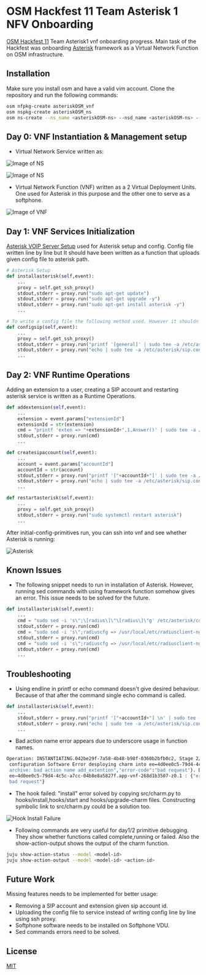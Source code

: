 # OSM Hackfest 11 Team Asterisk 1 NFV Onboarding 

[OSM Hackfest 11](https://osm.etsi.org/wikipub/index.php/OSM11_Hackfest) Team Asterisk1 vnf onboarding progress. Main task of the Hackfest was onboarding [Asterisk](https://www.asterisk.org/) framework as a Virtual Network Function on OSM infrastructure.

## Installation

Make sure you install osm and have a valid vim account. Clone the repository and run the following commands:

```bash
osm nfpkg-create asteriskOSM_vnf
osm nspkg-create asteriskOSM_ns
osm ns-create --ns_name <asteriskOSM-ns> --nsd_name <asteriskOSM-ns> --vim_account <vim_account_name>
```


## Day 0: VNF Instantiation & Management setup

- Virtual Network Service written as:


![Image of NS](https://github.com/umutcangulmez/AsteriskOSM/images/ns.png)

![Image of NS](https://github.com/umutcangulmez/AsteriskOSM/images/ns2.png)


- Virtual Network Function (VNF) written as a 2 Virtual Deployment Units. One used for Asterisk in this purpose and the other one to serve as a softphone.  

![Image of VNF](https://github.com/umutcangulmez/AsteriskOSM/images/vnf.png)




## Day 1: VNF Services Initialization

[Asterisk VOIP Server Setup](https://www.youtube.com/watch?v=rtHFdhCm434) used for Asterisk setup and config. Config file written line by line but It should have been written as a function that uploads given config file to asterisk path.



```python
# Asterisk Setup
def installasterisk(self,event):
    ...
    proxy = self.get_ssh_proxy()
    stdout,stderr = proxy.run("sudo apt-get update")
    stdout,stderr = proxy.run("sudo apt-get upgrade -y")
    stdout,stderr = proxy.run("sudo apt-get install asterisk -y")
    ...
```

```python
# To write a config file the following method used. However it shouldn't be the way to do it, due to time constraints this method was used.  
def configsip(self,event):
    ...
    proxy = self.get_ssh_proxy()
    stdout,stderr = proxy.run("printf '[general]' | sudo tee -a /etc/asterisk/sip.conf")
    stdout,stderr = proxy.run("echo | sudo tee -a /etc/asterisk/sip.conf")
    ...
```




## Day 2: VNF Runtime Operations

Adding an extension to a user, creating a SIP account and restarting asterisk service is written as a Runtime Operations.

```python
def addextension(self,event):
    ...
    extension = event.params["extensionId"]                
    extensionId = str(extension)
    cmd = "printf 'exten => "+extensionId+",1,Answer()' | sudo tee -a /etc/asterisk/extensions.conf"    
    stdout,stderr = proxy.run(cmd)
    ...
```

```python
def createsipaccount(self,event):
    ...
    account = event.params["accountId"]
    accountId = str(account)
    stdout,stderr = proxy.run("printf '["+accountId+"]' | sudo tee -a /etc/asterisk/sip.conf")
    stdout,stderr = proxy.run("echo | sudo tee -a /etc/asterisk/sip.conf")    
    ...
```


```python
def restartasterisk(self,event):
    ...
    proxy = self.get_ssh_proxy()
    stdout,stderr = proxy.run("sudo systemctl restart asterisk")
    ...
```

After initial-config-primitives run, you can ssh into vnf and see whether Asterisk is running:


![Asterisk](https://github.com/umutcangulmez/AsteriskOSM/images/asterisk.png)



## Known Issues

- The following snippet needs to run in installation of Asterisk. However, running sed commands with using framework function somehow gives an error. This issue needs to be solved for the future.

```python
def installasterisk(self,event):
    ...
    cmd = "sudo sed -i 's\";\[radius\]\"\[radius\]\"g' /etc/asterisk/cdr.conf"
    stdout,stderr = proxy.run(cmd)
    cmd = "sudo sed -i 's\";radiuscfg => /usr/local/etc/radiusclient-ng/radiusclient.conf\"radiuscfg => /etc/radcli/radiusclient.conf\"g' /etc/asterisk/cdr.conf"
    stdout,stderr = proxy.run(cmd)
    cmd = "sudo sed -i 's\";radiuscfg => /usr/local/etc/radiusclient-ng/radiusclient.conf\"radiuscfg => /etc/radcli/radiusclient.conf\"g' /etc/asterisk/cel.conf"
    stdout,stderr = proxy.run(cmd)
    ...
```



## Troubleshooting

- Using endline in printf or echo command doesn't give desired behaviour. Because of that after the command single echo command is called.   

```python
def installasterisk(self,event):
    ...
    stdout,stderr = proxy.run("printf '["+accountId+"] \n' | sudo tee -a /etc/asterisk/sip.conf")
    stdout,stderr = proxy.run("echo | sudo tee -a /etc/asterisk/sip.conf")   
    ...
```

- Bad action name error appears due to underscore usage in function names. 

```bash
Operation: INSTANTIATING.042be29f-7a58-4b48-b98f-0360b2bfb0c2, Stage 2/5: deployment of KDUs, VMs and execution environments. Detail: Deploying VCA 1.: Install
 configuration Software Error desploying charm into ee=4d0ee0c5-79d4-4c5c-a7cc-04b8e8a5827f.app-vnf-fb0869d79d-z0.0 : {"error":"cannot upload charm: invalid charm 
 archive: bad action name add_extention","error-code":"bad request"}. Deploying VCA 2.: Install configuration Software Error desploying charm into 
 ee=4d0ee0c5-79d4-4c5c-a7cc-04b8e8a5827f.app-vnf-268d1b3507-z0.1 : {"error":"cannot upload charm: invalid charm archive: bad action name restart_asterisk","error-code":"
 bad request"}
```


- The hook failed: "install" error solved by copying src/charm.py to hooks/install,hooks/start and hooks/upgrade-charm files. Constructing symbolic link to src/charm.py could be a solution too. 

![Hook Install Failure](https://github.com/umutcangulmez/AsteriskOSM/images/hookinstallfailure.png)



- Following commands are very useful for day1/2 primitive debugging. They show whether functions called complete,running or failed. Also the show-action-output shows the output of the charm function. 
```bash
juju show-action-status --model <model-id> 
juju show-action-output --model <model-id> <action-id>
```

## Future Work 

Missing features needs to be implemented for better usage:

- Removing a SIP account and extension given sip account id. 
- Uploading the config file to service instead of writing config line by line using ssh proxy.
- Softphone software needs to be installed on Softphone VDU.
- Sed commands errors need to be solved. 



## License
[MIT](https://choosealicense.com/licenses/mit/)